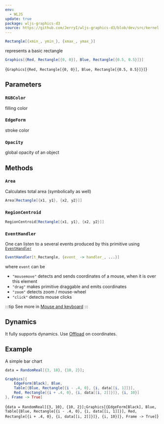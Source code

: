 ```yaml
---
env:
  - WLJS
update: true
package: wljs-graphics-d3
source: https://github.com/JerryI/wljs-graphics-d3/blob/dev/src/kernel.js
---
```

```mathematica
Rectangle[{xmin_, ymin_}, {xmax_, ymax_}]
```

represents a basic rectangle

```mathematica
Graphics[{Red, Rectangle[{0, 0}], Blue, Rectangle[{0.5, 0.5}]}]
```

<Wl >{`Graphics[{Red, Rectangle[{0, 0}], Blue, Rectangle[{0.5, 0.5}]}]`}</Wl>


## Parameters
### `RGBColor`
filling color

### `EdgeForm`
stroke color

### `Opacity`
global opacity of an object

## Methods

### `Area`
Calculates total area (symbolically as well)

```mathematica
Area[Rectangle[{x1, y1}, {x2, y2}]]
```

### `RegionCentroid`

```mathematica
RegionCentroid[Rectangle[{x1, y1}, {x2, y2}]]
```

### `EventHandler`
One can listen to a several events produced by this primitive using [`EventHandler`](frontend/Reference/Misc/Events.md#`EventHandler`)

```mathematica
EventHandler[t_Rectangle, {event_ -> handler_, ...}]
```

where `event` can be
- `"mousemove"` detects and sends coordinates of a mouse, when it is over this element 
- `"drag"` makes primitive draggable and emits coordinates
- `"zoom"` detects zoom / mouse-wheel
- `"click"` detects mouse clicks

:::tip
See more in [Mouse and keyboard](frontend/Advanced/Events%20system/Mouse%20and%20keyboard.md)
:::

## Dynamics
It fully supports dynamics. Use [Offload](frontend/Reference/Interpreter/Offload.md) on coordinates.

## Example
A simple bar chart

```mathematica
data = RandomReal[{3, 10}, {10, 2}];

Graphics[{
	EdgeForm[Black], Blue, 
	Table[{Blue, Rectangle[{i - .4, 0}, {i, data[[i, 1]]}], 
	Red, Rectangle[{i + .4, 0}, {i, data[[i, 2]]}]}, {i, 10}]
}, Frame -> True]
```

<Wl >{`data = RandomReal[{3, 10}, {10, 2}];Graphics[{EdgeForm[Black], Blue, Table[{Blue, Rectangle[{i - .4, 0}, {i, data[[i, 1]]}], Red, Rectangle[{i + .4, 0}, {i, data[[i, 2]]}]}, {i, 10}]}, Frame -> True]`}</Wl>
